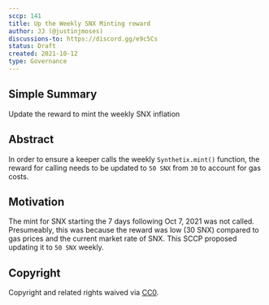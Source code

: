 ```yaml
---
sccp: 141
title: Up the Weekly SNX Minting reward
author: JJ (@justinjmoses)
discussions-to: https://discord.gg/e9c5Cs
status: Draft
created: 2021-10-12
type: Governance
---
```


## Simple Summary

<!--"If you can't explain it simply, you don't understand it well enough." Provide a simplified and layman-accessible explanation of the SCCP.-->

Update the reward to mint the weekly SNX inflation

## Abstract

<!--A short (~200 word) description of the variable change proposed.-->

In order to ensure a keeper calls the weekly `Synthetix.mint()` function, the reward for calling needs to be updated to `50 SNX` from `30` to account for gas costs.

## Motivation

<!--The motivation is critical for SCCPs that want to update variables within Synthetix. It should clearly explain why the existing variable is not incentive aligned. SCCP submissions without sufficient motivation may be rejected outright.-->

The mint for SNX starting the 7 days following Oct 7, 2021 was not called. Presumeably, this was because the reward was low (30 SNX) compared to gas prices and the current market rate of SNX. This SCCP proposed updating it to `50 SNX` weekly.

## Copyright

Copyright and related rights waived via [CC0](https://creativecommons.org/publicdomain/zero/1.0/).
